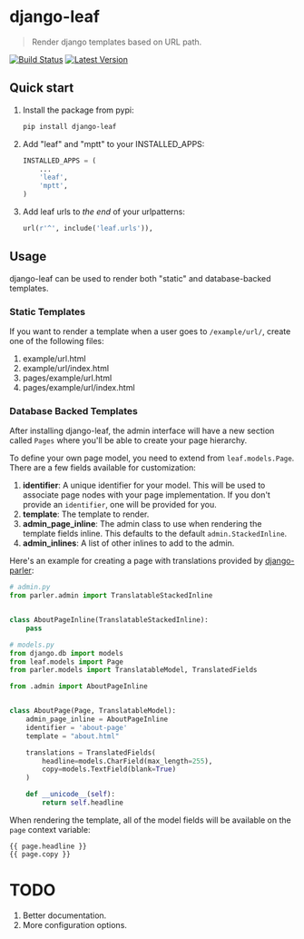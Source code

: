 # django-leaf

> Render django templates based on URL path.

[![Build Status](https://img.shields.io/travis/gsmke/django-leaf/master.svg?style=flat)](https://travis-ci.org/gsmke/django-leaf)
[![Latest Version](https://img.shields.io/pypi/v/django-leaf.svg?style=flat)](https://pypi.python.org/pypi/django-leaf/)

## Quick start

1. Install the package from pypi:

    ```bash
    pip install django-leaf
    ```

2. Add "leaf" and "mptt" to your INSTALLED_APPS:

    ```python
    INSTALLED_APPS = (
        ...
        'leaf',
        'mptt',
    )
    ```

3. Add leaf urls to *the end* of your urlpatterns:

    ```python
    url(r'^', include('leaf.urls')),
    ```

## Usage

django-leaf can be used to render both "static" and database-backed templates.

### Static Templates

If you want to render a template when a user goes to `/example/url/`, create one of the following files:

1. example/url.html
2. example/url/index.html
3. pages/example/url.html
4. pages/example/url/index.html

### Database Backed Templates

After installing django-leaf, the admin interface will have a new section called `Pages` where you'll be able to create your page hierarchy.

To define your own page model, you need to extend from `leaf.models.Page`.
There are a few fields available for customization:

1. **identifier**: A unique identifier for your model. This will be used to associate page nodes with your page implementation. If you don't provide an `identifier`, one will be provided for you.
2. **template**: The template to render.
3. **admin_page_inline**: The admin class to use when rendering the template fields inline. This defaults to the default ``admin.StackedInline``.
4. **admin_inlines**: A list of other inlines to add to the admin.

Here's an example for creating a page with translations provided by [django-parler](https://github.com/edoburu/django-parler):

```python
# admin.py
from parler.admin import TranslatableStackedInline


class AboutPageInline(TranslatableStackedInline):
    pass

# models.py
from django.db import models
from leaf.models import Page
from parler.models import TranslatableModel, TranslatedFields

from .admin import AboutPageInline


class AboutPage(Page, TranslatableModel):
    admin_page_inline = AboutPageInline
    identifier = 'about-page'
    template = "about.html"

    translations = TranslatedFields(
        headline=models.CharField(max_length=255),
        copy=models.TextField(blank=True)
    )

    def __unicode__(self):
        return self.headline
```

When rendering the template, all of the model fields will be available on the ``page`` context variable:

```django
{{ page.headline }}
{{ page.copy }}
```

# TODO

1. Better documentation.
2. More configuration options.
